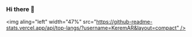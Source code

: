 ### Hi there 👋

<img aling="left" width="47%" src="https://github-readme-stats.vercel.app/api/top-langs/?username=KeremAR&layout=compact" />
